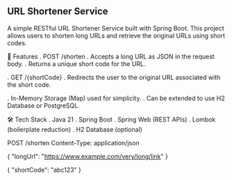 ## URL Shortener Service
A simple RESTful URL Shortener Service built with Spring Boot.
This project allows users to shorten long URLs and retrieve the original URLs using short codes.

📌 Features
. POST /shorten
   . Accepts a long URL as JSON in the request body.
   . Returns a unique short code for the URL.
   
. GET /{shortCode}
   . Redirects the user to the original URL associated with the short code.
   
. In-Memory Storage (Map) used for simplicity.
   . Can be extended to use H2 Database or PostgreSQL.

🛠️ Tech Stack
. Java 21
. Spring Boot
. Spring Web (REST APIs)
. Lombok (boilerplate reduction)
. H2 Database (optional)


POST /shorten
Content-Type: application/json

{
  "longUrl": "https://www.example.com/very/long/link"
}

{
  "shortCode": "abc123"
}
